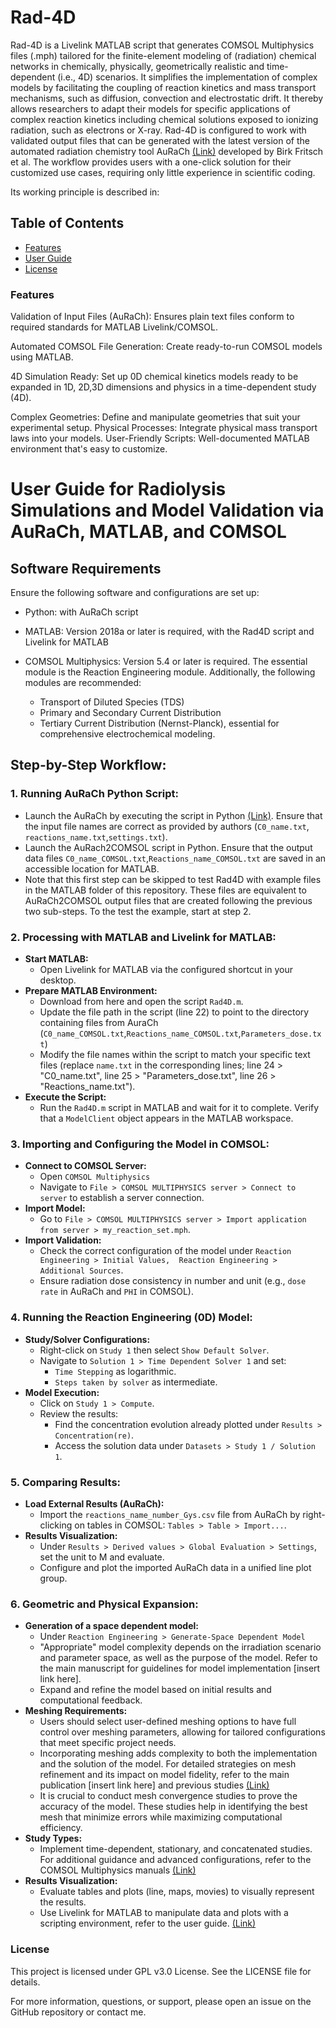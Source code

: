 # Rad-4D
Rad-4D is a Livelink MATLAB script that generates COMSOL Multiphysics files (.mph) tailored for the finite-element modeling of (radiation) chemical networks in chemically, physically, geometrically realistic and time-dependent (i.e., 4D) scenarios. It simplifies the implementation of complex models by facilitating the coupling of reaction kinetics and mass transport mechanisms, such as diffusion, convection and electrostatic drift. It thereby allows researchers to adapt their models for specific applications of complex reaction kinetics including chemical solutions exposed to ionizing radiation, such as electrons or X-ray. Rad-4D is configured to work with validated output files that can be generated with the latest version of the automated radiation chemistry tool AuRaCh  [(Link)](https://github.com/BirkFritsch/Radiolysis-simulations) developed by Birk Fritsch et al. The workflow provides users with a one-click solution for their customized use cases, requiring only little experience in scientific coding.

Its working principle is described in:

## Table of Contents
- [Features](#features)
- [User Guide](#userguide)
- [License](#license)

### Features
Validation of Input Files (AuRaCh): Ensures plain text files conform to required standards for MATLAB Livelink/COMSOL.

Automated COMSOL File Generation: Create ready-to-run COMSOL models using MATLAB.

4D Simulation Ready: Set up 0D chemical kinetics models ready to be expanded in 1D, 2D,3D dimensions and physics in a time-dependent study (4D).

Complex Geometries: Define and manipulate geometries that suit your experimental setup.
Physical Processes: Integrate physical mass transport laws into your models.
User-Friendly Scripts: Well-documented MATLAB environment that's easy to customize.
   
# User Guide for Radiolysis Simulations and Model Validation via AuRaCh, MATLAB, and COMSOL

## Software Requirements

Ensure the following software and configurations are set up:

- Python: with AuRaCh script

- MATLAB: Version 2018a or later is required, with the Rad4D script and Livelink for MATLAB

- COMSOL Multiphysics: Version 5.4 or later is required. The essential module is the Reaction Engineering module. Additionally, the following modules are recommended:
  - Transport of Diluted Species (TDS)
  - Primary and Secondary Current Distribution
  - Tertiary Current Distribution (Nernst-Planck), essential for comprehensive electrochemical modeling.

## Step-by-Step Workflow:

### 1. Running AuRaCh Python Script:
- Launch the AuRaCh by executing the script in Python [(Link)](https://github.com/BirkFritsch/Radiolysis-simulations). Ensure that the input file names are correct as provided by authors (`C0_name.txt`, `reactions_name.txt`,`settings.txt`).
- Launch the AuRach2COMSOL script in Python. Ensure that the output data files `C0_name_COMSOL.txt`,`Reactions_name_COMSOL.txt` are saved in an accessible location for MATLAB.
- Note that this first step can be skipped to test Rad4D with example files in the MATLAB folder of this repository. These files are equivalent to AuRaCh2COMSOL output files that are created following the previous two sub-steps. To the test the example, start at step 2.

### 2. Processing with MATLAB and Livelink for MATLAB:
- **Start MATLAB:**
  - Open Livelink for MATLAB via the configured shortcut in your desktop.
- **Prepare MATLAB Environment:**
  - Download from here and open the script `Rad4D.m`.
  - Update the file path in the script (line 22) to point to the directory containing files from AuraCh (`C0_name_COMSOL.txt`,`Reactions_name_COMSOL.txt`,`Parameters_dose.txt`)
  - Modify the file names within the script to match your specific text files (replace `name.txt` in the corresponding lines; line 24 > "C0_name.txt", line 25 > "Parameters_dose.txt", line 26 > "Reactions_name.txt").
- **Execute the Script:**
  - Run the `Rad4D.m` script in MATLAB and wait for it to complete. Verify that a `ModelClient` object appears in the MATLAB workspace.

### 3. Importing and Configuring the Model in COMSOL:
- **Connect to COMSOL Server:**
  - Open `COMSOL Multiphysics` 
  - Navigate to `File > COMSOL MULTIPHYSICS server > Connect to server` to establish a server connection.
- **Import Model:**
  - Go to `File > COMSOL MULTIPHYSICS server > Import application from server > my_reaction_set.mph`.
- **Import Validation:**
  - Check the correct configuration of the model under `Reaction Engineering > Initial Values,  Reaction Engineering > Additional Sources`.
  - Ensure radiation dose consistency in number and unit (e.g., `dose rate` in AuRaCh and `PHI` in COMSOL).

### 4. Running the Reaction Engineering (0D) Model:
- **Study/Solver Configurations:**
  - Right-click on `Study 1` then select `Show Default Solver`.
  - Navigate to `Solution 1 > Time Dependent Solver 1` and set:
    - `Time Stepping` as logarithmic.
    - `Steps taken by solver` as intermediate.
- **Model Execution:**
  - Click on `Study 1 > Compute`.
  - Review the results:
    - Find the concentration evolution already plotted under `Results > Concentration(re)`.
    - Access the solution data under `Datasets > Study 1 / Solution 1`.
   
### 5. Comparing Results:
- **Load External Results (AuRaCh):**
  - Import the `reactions_name_number_Gys.csv` file from AuRaCh by right-clicking on tables in COMSOL: `Tables > Table > Import...`.
- **Results Visualization:**
  - Under `Results > Derived values > Global Evaluation > Settings`, set the unit to M and evaluate.
  - Configure and plot the imported AuRaCh data in a unified line plot group.

### 6. Geometric and Physical Expansion:
- **Generation of a space dependent model:**
  - Under `Reaction Engineering > Generate-Space Dependent Model`
  - "Appropriate" model complexity depends on the irradiation scenario and parameter space, as well as the purpose of the model. Refer to the main manuscript for guidelines for model implementation  [insert link here].
  - Expand and refine the model based on initial results and computational feedback.
- **Meshing Requirements:**
  - Users should select user-defined meshing options to have full control over meshing parameters, allowing for tailored configurations that meet specific project needs.
  - Incorporating meshing adds complexity to both the implementation and the solution of the model. For detailed strategies on mesh refinement and its impact on model fidelity, refer to the main publication [insert link here] and previous studies  [(Link)](https://iopscience.iop.org/article/10.1088/2632-959X/acad18)
  - It is crucial to conduct mesh convergence studies to prove the accuracy of the model. These studies help in identifying the best mesh that minimize errors while maximizing computational efficiency.
- **Study Types:**
  - Implement time-dependent, stationary, and concatenated studies. For additional guidance and advanced configurations, refer to the COMSOL Multiphysics manuals [(Link)](https://doc.comsol.com/5.5/docserver/#!/com.comsol.help.comsol/comsol_ref_solver.27.001.html)
- **Results Visualization:** 
  - Evaluate tables and plots (line, maps, movies) to visually represent the results.
  - Use Livelink for MATLAB to manipulate data and plots with a scripting environment, refer to the user guide. [(Link)](https://doc.comsol.com/5.4/doc/com.comsol.help.llmatlab/LiveLinkForMATLABUsersGuide.pdf)
 

### License
This project is licensed under GPL v3.0 License. See the LICENSE file for details.

For more information, questions, or support, please open an issue on the GitHub repository or contact me.
